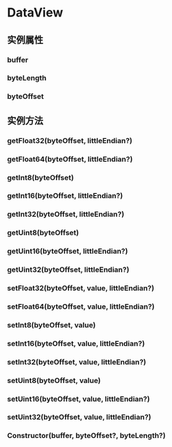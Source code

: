 # DataView


## 实例属性


### buffer

<!-- UTSJSON.DataView.buffer.description -->

<!-- UTSJSON.DataView.buffer.param -->

<!-- UTSJSON.DataView.buffer.returnValue -->

<!-- UTSJSON.DataView.buffer.test -->

<!-- UTSJSON.DataView.buffer.compatibility -->

<!-- UTSJSON.DataView.buffer.tutorial -->

### byteLength

<!-- UTSJSON.DataView.byteLength.description -->

<!-- UTSJSON.DataView.byteLength.param -->

<!-- UTSJSON.DataView.byteLength.returnValue -->

<!-- UTSJSON.DataView.byteLength.test -->

<!-- UTSJSON.DataView.byteLength.compatibility -->

<!-- UTSJSON.DataView.byteLength.tutorial -->

### byteOffset

<!-- UTSJSON.DataView.byteOffset.description -->

<!-- UTSJSON.DataView.byteOffset.param -->

<!-- UTSJSON.DataView.byteOffset.returnValue -->

<!-- UTSJSON.DataView.byteOffset.test -->

<!-- UTSJSON.DataView.byteOffset.compatibility -->

<!-- UTSJSON.DataView.byteOffset.tutorial -->


## 实例方法


### getFloat32(byteOffset, littleEndian?)

<!-- UTSJSON.DataView.getFloat32.description -->

<!-- UTSJSON.DataView.getFloat32.param -->

<!-- UTSJSON.DataView.getFloat32.returnValue -->

<!-- UTSJSON.DataView.getFloat32.test -->

<!-- UTSJSON.DataView.getFloat32.compatibility -->

<!-- UTSJSON.DataView.getFloat32.tutorial -->

### getFloat64(byteOffset, littleEndian?)

<!-- UTSJSON.DataView.getFloat64.description -->

<!-- UTSJSON.DataView.getFloat64.param -->

<!-- UTSJSON.DataView.getFloat64.returnValue -->

<!-- UTSJSON.DataView.getFloat64.test -->

<!-- UTSJSON.DataView.getFloat64.compatibility -->

<!-- UTSJSON.DataView.getFloat64.tutorial -->

### getInt8(byteOffset)

<!-- UTSJSON.DataView.getInt8.description -->

<!-- UTSJSON.DataView.getInt8.param -->

<!-- UTSJSON.DataView.getInt8.returnValue -->

<!-- UTSJSON.DataView.getInt8.test -->

<!-- UTSJSON.DataView.getInt8.compatibility -->

<!-- UTSJSON.DataView.getInt8.tutorial -->

### getInt16(byteOffset, littleEndian?)

<!-- UTSJSON.DataView.getInt16.description -->

<!-- UTSJSON.DataView.getInt16.param -->

<!-- UTSJSON.DataView.getInt16.returnValue -->

<!-- UTSJSON.DataView.getInt16.test -->

<!-- UTSJSON.DataView.getInt16.compatibility -->

<!-- UTSJSON.DataView.getInt16.tutorial -->

### getInt32(byteOffset, littleEndian?)

<!-- UTSJSON.DataView.getInt32.description -->

<!-- UTSJSON.DataView.getInt32.param -->

<!-- UTSJSON.DataView.getInt32.returnValue -->

<!-- UTSJSON.DataView.getInt32.test -->

<!-- UTSJSON.DataView.getInt32.compatibility -->

<!-- UTSJSON.DataView.getInt32.tutorial -->

### getUint8(byteOffset)

<!-- UTSJSON.DataView.getUint8.description -->

<!-- UTSJSON.DataView.getUint8.param -->

<!-- UTSJSON.DataView.getUint8.returnValue -->

<!-- UTSJSON.DataView.getUint8.test -->

<!-- UTSJSON.DataView.getUint8.compatibility -->

<!-- UTSJSON.DataView.getUint8.tutorial -->

### getUint16(byteOffset, littleEndian?)

<!-- UTSJSON.DataView.getUint16.description -->

<!-- UTSJSON.DataView.getUint16.param -->

<!-- UTSJSON.DataView.getUint16.returnValue -->

<!-- UTSJSON.DataView.getUint16.test -->

<!-- UTSJSON.DataView.getUint16.compatibility -->

<!-- UTSJSON.DataView.getUint16.tutorial -->

### getUint32(byteOffset, littleEndian?)

<!-- UTSJSON.DataView.getUint32.description -->

<!-- UTSJSON.DataView.getUint32.param -->

<!-- UTSJSON.DataView.getUint32.returnValue -->

<!-- UTSJSON.DataView.getUint32.test -->

<!-- UTSJSON.DataView.getUint32.compatibility -->

<!-- UTSJSON.DataView.getUint32.tutorial -->

### setFloat32(byteOffset, value, littleEndian?)

<!-- UTSJSON.DataView.setFloat32.description -->

<!-- UTSJSON.DataView.setFloat32.param -->

<!-- UTSJSON.DataView.setFloat32.returnValue -->

<!-- UTSJSON.DataView.setFloat32.test -->

<!-- UTSJSON.DataView.setFloat32.compatibility -->

<!-- UTSJSON.DataView.setFloat32.tutorial -->

### setFloat64(byteOffset, value, littleEndian?)

<!-- UTSJSON.DataView.setFloat64.description -->

<!-- UTSJSON.DataView.setFloat64.param -->

<!-- UTSJSON.DataView.setFloat64.returnValue -->

<!-- UTSJSON.DataView.setFloat64.test -->

<!-- UTSJSON.DataView.setFloat64.compatibility -->

<!-- UTSJSON.DataView.setFloat64.tutorial -->

### setInt8(byteOffset, value)

<!-- UTSJSON.DataView.setInt8.description -->

<!-- UTSJSON.DataView.setInt8.param -->

<!-- UTSJSON.DataView.setInt8.returnValue -->

<!-- UTSJSON.DataView.setInt8.test -->

<!-- UTSJSON.DataView.setInt8.compatibility -->

<!-- UTSJSON.DataView.setInt8.tutorial -->

### setInt16(byteOffset, value, littleEndian?)

<!-- UTSJSON.DataView.setInt16.description -->

<!-- UTSJSON.DataView.setInt16.param -->

<!-- UTSJSON.DataView.setInt16.returnValue -->

<!-- UTSJSON.DataView.setInt16.test -->

<!-- UTSJSON.DataView.setInt16.compatibility -->

<!-- UTSJSON.DataView.setInt16.tutorial -->

### setInt32(byteOffset, value, littleEndian?)

<!-- UTSJSON.DataView.setInt32.description -->

<!-- UTSJSON.DataView.setInt32.param -->

<!-- UTSJSON.DataView.setInt32.returnValue -->

<!-- UTSJSON.DataView.setInt32.test -->

<!-- UTSJSON.DataView.setInt32.compatibility -->

<!-- UTSJSON.DataView.setInt32.tutorial -->

### setUint8(byteOffset, value)

<!-- UTSJSON.DataView.setUint8.description -->

<!-- UTSJSON.DataView.setUint8.param -->

<!-- UTSJSON.DataView.setUint8.returnValue -->

<!-- UTSJSON.DataView.setUint8.test -->

<!-- UTSJSON.DataView.setUint8.compatibility -->

<!-- UTSJSON.DataView.setUint8.tutorial -->

### setUint16(byteOffset, value, littleEndian?)

<!-- UTSJSON.DataView.setUint16.description -->

<!-- UTSJSON.DataView.setUint16.param -->

<!-- UTSJSON.DataView.setUint16.returnValue -->

<!-- UTSJSON.DataView.setUint16.test -->

<!-- UTSJSON.DataView.setUint16.compatibility -->

<!-- UTSJSON.DataView.setUint16.tutorial -->

### setUint32(byteOffset, value, littleEndian?)

<!-- UTSJSON.DataView.setUint32.description -->

<!-- UTSJSON.DataView.setUint32.param -->

<!-- UTSJSON.DataView.setUint32.returnValue -->

<!-- UTSJSON.DataView.setUint32.test -->

<!-- UTSJSON.DataView.setUint32.compatibility -->

<!-- UTSJSON.DataView.setUint32.tutorial -->

### Constructor(buffer, byteOffset?, byteLength?)

<!-- UTSJSON.DataView.Constructor.description -->

<!-- UTSJSON.DataView.Constructor.param -->

<!-- UTSJSON.DataView.Constructor.returnValue -->

<!-- UTSJSON.DataView.Constructor.test -->

<!-- UTSJSON.DataView.Constructor.compatibility -->

<!-- UTSJSON.DataView.Constructor.tutorial -->